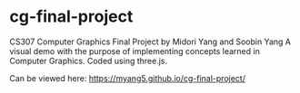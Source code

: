 # cg-final-project
CS307 Computer Graphics Final Project by Midori Yang and Soobin Yang
A visual demo with the purpose of implementing concepts learned in Computer Graphics. Coded using three.js.

Can be viewed here: https://myang5.github.io/cg-final-project/

